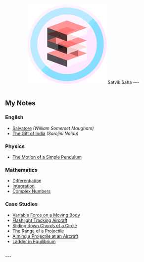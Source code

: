 <link href="https://file.myfontastic.com/kUVLXKmpzM24jFhpdaJJyT/icons.css" rel="stylesheet">
<link rel="stylesheet" href="styles.css">

<!--Icons-->
<link rel="apple-touch-icon-precomposed" sizes="57x57" href="images/icons/apple-touch-icon-57x57.png" />
<link rel="apple-touch-icon-precomposed" sizes="114x114" href="images/icons/apple-touch-icon-114x114.png" />
<link rel="apple-touch-icon-precomposed" sizes="72x72" href="images/icons/apple-touch-icon-72x72.png" />
<link rel="apple-touch-icon-precomposed" sizes="144x144" href="images/icons/apple-touch-icon-144x144.png" />
<link rel="apple-touch-icon-precomposed" sizes="60x60" href="images/icons/apple-touch-icon-60x60.png" />
<link rel="apple-touch-icon-precomposed" sizes="120x120" href="images/icons/apple-touch-icon-120x120.png" />
<link rel="apple-touch-icon-precomposed" sizes="76x76" href="images/icons/apple-touch-icon-76x76.png" />
<link rel="apple-touch-icon-precomposed" sizes="152x152" href="images/icons/apple-touch-icon-152x152.png" />
<link rel="icon" type="image/png" href="images/icons/favicon-196x196.png" sizes="196x196" />
<link rel="icon" type="image/png" href="images/icons/favicon-96x96.png" sizes="96x96" />
<link rel="icon" type="image/png" href="images/icons/favicon-32x32.png" sizes="32x32" />
<link rel="icon" type="image/png" href="images/icons/favicon-16x16.png" sizes="16x16" />
<link rel="icon" type="image/png" href="images/icons/favicon-128.png" sizes="128x128" />
<meta name="application-name" content="Satvik Saha"/>
<meta name="msapplication-TileColor" content="#FFFFFF" />
<meta name="msapplication-TileImage" content="images/icons/mstile-144x144.png" />
<meta name="msapplication-square70x70logo" content="images/icons/mstile-70x70.png" />
<meta name="msapplication-square150x150logo" content="images/icons/mstile-150x150.png" />
<meta name="msapplication-wide310x150logo" content="images/icons/mstile-310x150.png" />
<meta name="msapplication-square310x310logo" content="images/icons/mstile-310x310.png" />

<script src="quotes.js"></script>

<center>
	<img class="logo" src="images/cube.png" alt="Cube"/>
Satvik Saha
---
<div id="qtext"></div>
<div id="qauthor"></div>
</center>
<br>

<script type="text/javascript">
	document.title='Satvik Saha'
	showQuote();
</script>

## My Notes

### English
* [Salvatore](english/salvatore.html) *(William Somerset Maugham)*
* [The Gift of India](english/gift.html) *(Sarojini Naidu)*

### Physics
* [The Motion of a Simple Pendulum](physics/pendulum.html)

### Mathematics
* [Differentiation](math/differentiation.html)
* [Integration](math/integration.html)
* [Complex Numbers](math/complex.html)

### Case Studies
* [Variable Force on a Moving Body](studies/variableForce.pdf)
* [Flashlight Tracking Aircraft](studies/flashlight.pdf)
* [Sliding down Chords of a Circle](studies/sliding.pdf)
* [The Range of a Projectile](studies/projectile.pdf)
* [Aiming a Projectile at an Aircraft](studies/aircraftTarget.pdf)
* [Ladder in Equilibrium](studies/ladderSlip.pdf)

<br>
---
<center>
	<a id="social" href="mailto:sahasatvik@gmail.com"><i class="icon icon-gmail"></i></a>
	<a id="social" href="https://www.quora.com/profile/Satvik-Saha"><i class="icon icon-quora"></i></a>
	<a id="social" href="https://medium.com/@sahasatvik"><i class="icon icon-medium"></i></a>
	<a id="social" href="https://github.com/sahasatvik/"><i class="icon icon-github"></i></a>
	<a id="social" href="http://stackoverflow.com/users/5589030/satvik-saha"><i class="icon icon-stack-overflow"></i></a>
	<a id="social" href="https://en.lichess.org/@/sahasatvik"><i class="icon icon-lichess"></i></a>
	<a id="social" href="mailto:sahasatvik@outlook.com"><i class="icon icon-outlook"></i></a>
</center>